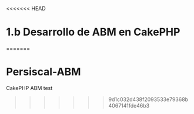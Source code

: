 <<<<<<< HEAD
# 1.b Desarrollo de ABM en CakePHP

=======
# Persiscal-ABM
CakePHP ABM test
>>>>>>> 9d1c032d438f2093533e79368b4067141fde46b3
